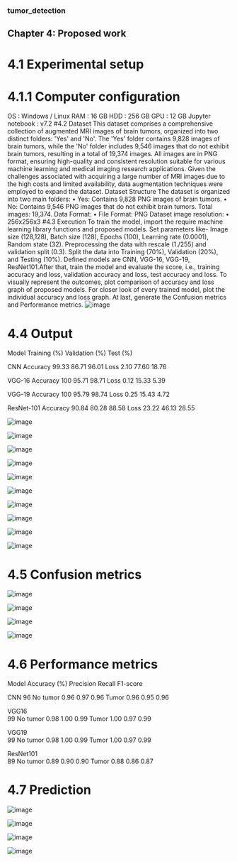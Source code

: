 ### tumor_detection


## Chapter 4: Proposed work
# 4.1 Experimental setup
# 4.1.1 Computer configuration
OS			: Windows / Linux
RAM			: 16 GB
HDD			: 256 GB
GPU			: 12 GB
Jupyter notebook	: v7.2
#4.2 Dataset
This dataset comprises a comprehensive collection of augmented MRI images of brain tumors, organized into two distinct folders: 'Yes' and 'No'. The 'Yes' folder contains 9,828 images of brain tumors, while the 'No' folder includes 9,546 images that do not exhibit brain tumors, resulting in a total of 19,374 images. All images are in PNG format, ensuring high-quality and consistent resolution suitable for various machine learning and medical imaging research applications.
Given the challenges associated with acquiring a large number of MRI images due to the high costs and limited availability, data augmentation techniques were employed to expand the dataset.
Dataset Structure
The dataset is organized into two main folders:
•	Yes: Contains 9,828 PNG images of brain tumors.
•	No: Contains 9,546 PNG images that do not exhibit brain tumors.
Total images: 19,374.
Data Format:
•	File Format: PNG
Dataset image resolution:
•	256x256x3
#4.3 Execution
To train the model, import the require machine learning library functions and proposed models. Set parameters like- Image size (128,128), Batch size (128), Epochs (100), Learning rate (0.0001), Random state (32). Preprocessing the data with rescale (1./255) and validation split (0.3). Split the data into Training (70%), Validation (20%), and Testing (10%). Defined models are CNN, VGG-16, VGG-19, ResNet101.After that, train the model and evaluate the score, i.e., training accuracy and loss, validation accuracy and loss, test accuracy and loss. To visually represent the outcomes, plot comparison of accuracy and loss graph of proposed models. For closer look of every trained model, plot the individual accuracy and loss graph. At last, generate the Confusion metrics and Performance metrics.
![image](https://github.com/user-attachments/assets/efa4e254-029a-4a30-a25c-698d42b592ce)

# 4.4 Output
Model		Training (%)	Validation (%)	Test (%)

CNN	Accuracy	99.33	86.71	96.01
	Loss	2.10	77.60	18.76

VGG-16	Accuracy	100	95.71	98.71
	Loss	0.12	15.33	5.39

VGG-19	Accuracy	100	95.79	98.74
	Loss	0.25	15.43	4.72

ResNet-101	Accuracy	90.84	80.28	88.58
	Loss	23.22	46.13	28.55


![image](https://github.com/user-attachments/assets/1cc5adbc-7abd-4cb4-8042-953fee5757fb)

![image](https://github.com/user-attachments/assets/d5fd3ae2-792e-4a80-9b2c-cc587698b819)

![image](https://github.com/user-attachments/assets/1a70b074-8f0d-4638-a998-b2d3c291ba1c)

![image](https://github.com/user-attachments/assets/18385168-a01e-458a-8aa5-6e58da641e2d)

![image](https://github.com/user-attachments/assets/ff074375-ceac-4223-b314-0606cdadf4cc)

![image](https://github.com/user-attachments/assets/fb688bb1-92fa-4f5b-854d-b45f3cb8cfaf)

![image](https://github.com/user-attachments/assets/82673696-c9ad-4661-bd12-a9cd91234775)

![image](https://github.com/user-attachments/assets/75882712-d802-462b-a7f5-21923a9028a2)

![image](https://github.com/user-attachments/assets/085fc489-1f1c-4909-b9cc-630de85de0a5)

![image](https://github.com/user-attachments/assets/3e2192fd-fd37-4792-8030-c62b499bc8c6)


# 4.5 Confusion metrics
![image](https://github.com/user-attachments/assets/782f3a05-01e0-44a1-a90e-3ee145303eac)

![image](https://github.com/user-attachments/assets/7f6d07df-d3d9-44dc-bf3b-4ec33fb59f35)

![image](https://github.com/user-attachments/assets/edbf7583-5c64-4f84-a778-623e6697cc4a)

![image](https://github.com/user-attachments/assets/f43d216b-f076-4509-90d5-e737722cdcfd)


# 4.6 Performance metrics
Model	Accuracy (%)		Precision	Recall	F1-score

CNN	
96	No tumor	0.96	0.97	0.96
		Tumor	0.96	0.95	0.96

VGG16	
99	No tumor	0.98	1.00	0.99
		Tumor	1.00	0.97	0.99

VGG19	
99	No tumor	0.98	1.00	0.99
		Tumor	1.00	0.97	0.99

ResNet101	
89	No tumor	0.89	0.90	0.90
		Tumor	0.88	0.86	0.87

# 4.7 Prediction
![image](https://github.com/user-attachments/assets/454d746c-5a91-42c2-9199-982265bd6db5)

![image](https://github.com/user-attachments/assets/73e8283f-c5b2-4e27-b8a8-ae494ed16b9d)

![image](https://github.com/user-attachments/assets/33bfe193-0d85-4989-80ae-0337996b69fc)

![image](https://github.com/user-attachments/assets/987b478f-0306-447c-9f2a-67453f79dbb9)




